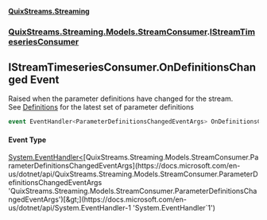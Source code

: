 #### [QuixStreams.Streaming](index.md 'index')
### [QuixStreams.Streaming.Models.StreamConsumer](QuixStreams.Streaming.Models.StreamConsumer.md 'QuixStreams.Streaming.Models.StreamConsumer').[IStreamTimeseriesConsumer](IStreamTimeseriesConsumer.md 'QuixStreams.Streaming.Models.StreamConsumer.IStreamTimeseriesConsumer')

## IStreamTimeseriesConsumer.OnDefinitionsChanged Event

Raised when the parameter definitions have changed for the stream.  
See [Definitions](StreamTimeseriesConsumer.Definitions.md 'QuixStreams.Streaming.Models.StreamConsumer.StreamTimeseriesConsumer.Definitions') for the latest set of parameter definitions

```csharp
event EventHandler<ParameterDefinitionsChangedEventArgs> OnDefinitionsChanged;
```

#### Event Type
[System.EventHandler&lt;](https://docs.microsoft.com/en-us/dotnet/api/System.EventHandler-1 'System.EventHandler`1')[QuixStreams.Streaming.Models.StreamConsumer.ParameterDefinitionsChangedEventArgs](https://docs.microsoft.com/en-us/dotnet/api/QuixStreams.Streaming.Models.StreamConsumer.ParameterDefinitionsChangedEventArgs 'QuixStreams.Streaming.Models.StreamConsumer.ParameterDefinitionsChangedEventArgs')[&gt;](https://docs.microsoft.com/en-us/dotnet/api/System.EventHandler-1 'System.EventHandler`1')